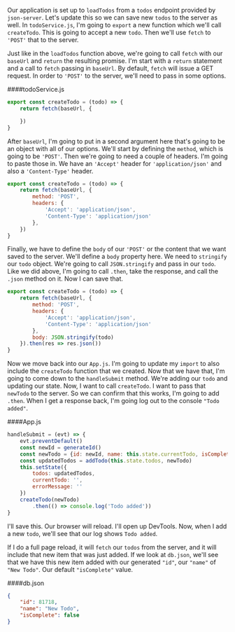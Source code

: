 Our application is set up to `loadTodos` from a `todos` endpoint provided by `json-server`. Let's update this so we can save new `todos` to the server as well. In `todoService.js`, I'm going to `export` a new function which we'll call `createTodo`. This is going to accept a new `todo`. Then we'll use `fetch` to `'POST'` that to the server.

Just like in the `loadTodos` function above, we're going to call `fetch` with our `baseUrl` and `return` the resulting promise. I'm start with a `return` statement and a call to `fetch` passing in `baseUrl`. By default, `fetch` will issue a GET request. In order to `'POST'` to the server, we'll need to pass in some options.

####todoService.js
```jsx
export const createTodo = (todo) => {
    return fetch(baseUrl, {

    })
}
```

After `baseUrl`, I'm going to put in a second argument here that's going to be an object with all of our options. We'll start by defining the `method`, which is going to be `'POST'`. Then we're going to need a couple of headers. I'm going to paste those in. We have an `'Accept'` header for `'application/json'` and also a `'Content-Type'` header.

```jsx
export const createTodo = (todo) => {
    return fetch(baseUrl, {
        method: 'POST',
        headers: {
            'Accept': 'application/json',
            'Content-Type': 'application/json'
        },
    })
}
```

Finally, we have to define the `body` of our `'POST'` or the content that we want saved to the server. We'll define a `body` property here. We need to `stringify` our `todo` object. We're going to call `JSON.stringify` and pass in our `todo`. Like we did above, I'm going to call `.then`, take the response, and call the `.json` method on it. Now I can save that. 

```jsx
export const createTodo = (todo) => {
    return fetch(baseUrl, {
        method: 'POST',
        headers: {
            'Accept': 'application/json',
            'Content-Type': 'application/json'
        },
        body: JSON.stringify(todo)
    }).then(res => res.json())
}
```

Now we move back into our `App.js`.
I'm going to update my `import` to also include the `createTodo` function that we created. Now that we have that, I'm going to come down to the `handleSubmit` method. We're adding our `todo` and updating our state. Now, I want to call `createTodo`. I want to pass that `newTodo` to the server. So we can confirm that this works, I'm going to add `.then`.
When I get a response back, I'm going log out to the console `"Todo added"`.

####App.js
```jsx
handleSubmit = (evt) => {
    evt.preventDefault()
    const newId = generateId()
    const newTodo = {id: newId, name: this.state.currentTodo, isComplete: false}
    const updatedTodos = addTodo(this.state.todos, newTodo)
    this.setState({
        todos: updatedTodos,
        currentTodo: '',
        errorMessage: ''
    })
    createTodo(newTodo)
        .then(() => console.log('Todo added'))
}
```

I'll save this. Our browser will reload. I'll open up DevTools. Now, when I add a new `todo`, we'll see that our log shows `Todo added`.

If I do a full page reload, it will `fetch` our `todos` from the server, and it will include that new item that was just added. If we look at `db.json`, we'll see that we have this new item added with our generated `"id"`, our `"name"` of `"New Todo"`. Our default `"isComplete"` value.

####db.json
```json
{
    "id": 81718,
    "name": "New Todo",
    "isComplete": false
}
```